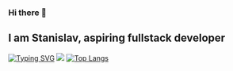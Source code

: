 ### Hi there 👋
## I am Stanislav, aspiring fullstack developer
[![Typing SVG](https://readme-typing-svg.herokuapp.com?color=%2336BCF7&duration=7000&width=450&lines=Computer+science+student+in+www.amursu.ru)](https://git.io/typing-svg)
![](https://github-profile-summary-cards.vercel.app/api/cards/profile-details?username=daniilshat&theme=solarized_dark)
[![Top Langs](https://github-readme-stats.vercel.app/api/top-langs/?username=Lightdev2)](https://github.com/anuraghazra/github-readme-stats)
